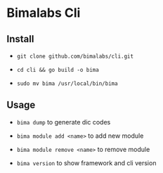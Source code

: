 # Bimalabs Cli

## Install

- `git clone github.com/bimalabs/cli.git`

- `cd cli && go build -o bima`

- `sudo mv bima /usr/local/bin/bima`

## Usage

- `bima dump` to generate dic codes

- `bima module add <name>` to add new module

- `bima module remove <name>` to remove module

- `bima version` to show framework and cli version
